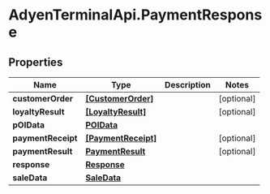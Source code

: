 # AdyenTerminalApi.PaymentResponse

## Properties

Name | Type | Description | Notes
------------ | ------------- | ------------- | -------------
**customerOrder** | [**[CustomerOrder]**](CustomerOrder.md) |  | [optional] 
**loyaltyResult** | [**[LoyaltyResult]**](LoyaltyResult.md) |  | [optional] 
**pOIData** | [**POIData**](POIData.md) |  | 
**paymentReceipt** | [**[PaymentReceipt]**](PaymentReceipt.md) |  | [optional] 
**paymentResult** | [**PaymentResult**](PaymentResult.md) |  | [optional] 
**response** | [**Response**](Response.md) |  | 
**saleData** | [**SaleData**](SaleData.md) |  | 


